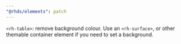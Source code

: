 ```yaml
---
"@rhds/elements": patch
---
```

`<rh-table>`: remove background colour. Use an `<rh-surface>`, or other themable container element if you need to set a background.
